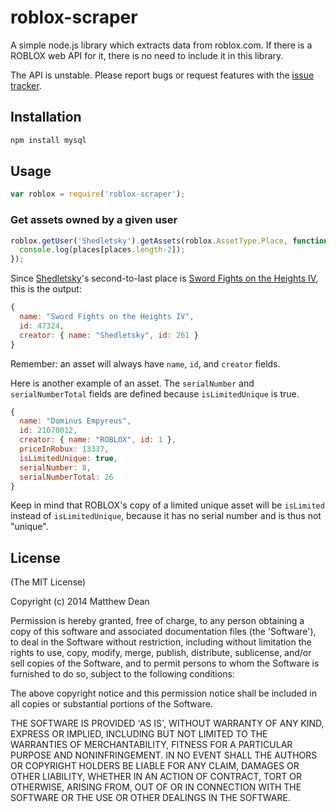 # roblox-scraper
A simple node.js library which extracts data from roblox.com. If there is a ROBLOX web API for it, there is no need to include it in this library.

The API is unstable. Please report bugs or request features with the [issue tracker](https://github.com/matthewdean/roblox-scraper/issues).

## Installation
```bash
npm install mysql
```

## Usage

```javascript
var roblox = require('roblox-scraper');
```

### Get assets owned by a given user
```javascript
roblox.getUser('Shedletsky').getAssets(roblox.AssetType.Place, function(err, places) {
  console.log(places[places.length-2]);
});
```

Since [Shedletsky](http://www.roblox.com/user.aspx?id=261)'s second-to-last place is [Sword Fights on the Heights IV](http://www.roblox.com/Sword-Fights-on-the-Heights-IV-place?id=47324), this is the output:

```javascript
{
  name: "Sword Fights on the Heights IV",
  id: 47324,
  creator: { name: "Shedletsky", id: 261 }
}
```

Remember: an asset will always have `name`, `id`, and `creator` fields.

Here is another example of an asset. The `serialNumber` and `serialNumberTotal` fields are defined because `isLimitedUnique` is true.

```javascript
{
  name: "Dominus Empyreus",
  id: 21070012,
  creator: { name: "ROBLOX", id: 1 },
  priceInRobux: 13337,
  isLimitedUnique: true,
  serialNumber: 8,
  serialNumberTotal: 26
}
```

Keep in mind that ROBLOX's copy of a limited unique asset will be `isLimited` instead of `isLimitedUnique`, because it has no serial number and is thus not "unique".

## License

(The MIT License)

Copyright (c) 2014 Matthew Dean

Permission is hereby granted, free of charge, to any person obtaining a copy of this software and associated documentation files (the 'Software'), to deal in the Software without restriction, including without limitation the rights to use, copy, modify, merge, publish, distribute, sublicense, and/or sell copies of the Software, and to permit persons to whom the Software is furnished to do so, subject to the following conditions:

The above copyright notice and this permission notice shall be included in all copies or substantial portions of the Software.

THE SOFTWARE IS PROVIDED 'AS IS', WITHOUT WARRANTY OF ANY KIND, EXPRESS OR IMPLIED, INCLUDING BUT NOT LIMITED TO THE WARRANTIES OF MERCHANTABILITY, FITNESS FOR A PARTICULAR PURPOSE AND NONINFRINGEMENT. IN NO EVENT SHALL THE AUTHORS OR COPYRIGHT HOLDERS BE LIABLE FOR ANY CLAIM, DAMAGES OR OTHER LIABILITY, WHETHER IN AN ACTION OF CONTRACT, TORT OR OTHERWISE, ARISING FROM, OUT OF OR IN CONNECTION WITH THE SOFTWARE OR THE USE OR OTHER DEALINGS IN THE SOFTWARE.

